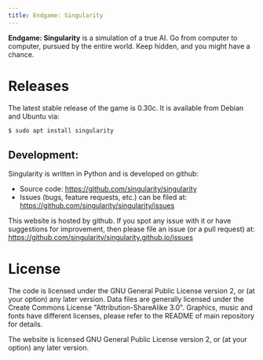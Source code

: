 ```yaml
---
title: Endgame: Singularity
---
```


**Endgame: Singularity** is a simulation of a true AI. Go from
computer to computer, pursued by the entire world. Keep hidden, and
you might have a chance.


# Releases

The latest stable release of the game is 0.30c.  It is available from Debian and Ubuntu via:

```sh
$ sudo apt install singularity
```

## Development:

Singularity is written in Python and is developed on github:

 * Source code: https://github.com/singularity/singularity
 * Issues (bugs, feature requests, etc.) can be filed at: https://github.com/singularity/singularity/issues

This website is hosted by github.  If you spot any issue with it or
have suggestions for improvement, then please file an issue (or a pull
request) at: https://github.com/singularity/singularity.github.io/issues

# License

The code is licensed under the GNU General Public License version 2,
or (at your option) any later version.  Data files are generally
licensed under the Create Commons License "Attribution-ShareAlike
3.0".  Graphics, music and fonts have different licenses, please refer
to the README of main repository for details.

The website is licensed GNU General Public License version 2,
or (at your option) any later version.

